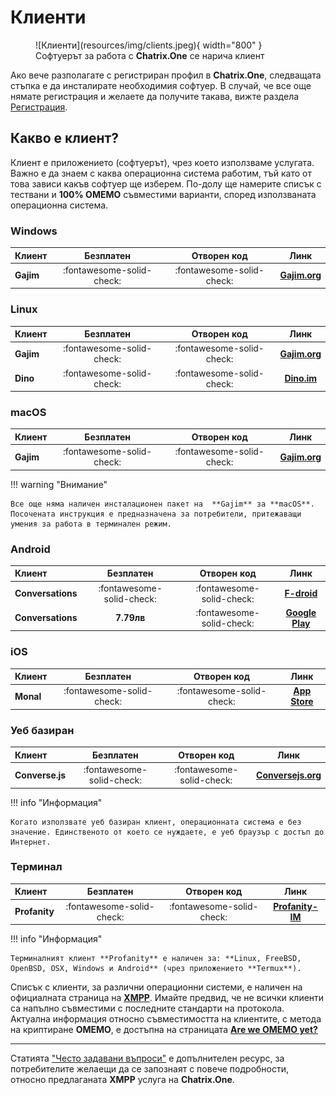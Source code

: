 # Клиенти

<figure markdown>
  ![Клиенти](resources/img/clients.jpeg){ width="800" }
  <figcaption>Софтуерът за работа с <b>Chatrix.One</b> се нарича клиент</figcaption>
</figure>

Ако вече разполагате с регистриран профил в **Chatrix.One**, следващата стъпка е да инсталирате необходимия софтуер. В случай, че все още нямате регистрация и желаете да получите такава, вижте раздела [Регистрация](https://docs.chatrix.one/регистрация/).

## Какво е клиент?

Клиент е приложението (софтуерът), чрез което използваме услугата. Важно е да знаем с каква операционна система работим, тъй като от това зависи какъв софтуер ще изберем. По-долу ще намерите списък с тествани и **100% OMEMO** съвместими варианти, според използваната операционна система.

### Windows

| Клиент   |Безплатен           |  Отворен код       | Линк                                        |
|:---------|:------------------:|:------------------:|:-------------------------------------------:|
|**Gajim** | :fontawesome-solid-check: | :fontawesome-solid-check: | [**Gajim.org**](https://gajim.org/download) |

### Linux

| Клиент   | Безплатен          |  Отворен код       | Линк                                         |
|:---------|:------------------:|:------------------:|:--------------------------------------------:|
|**Gajim** | :fontawesome-solid-check: |  :fontawesome-solid-check: | [**Gajim.org**](https://gajim.org/download) |
|**Dino**  | :fontawesome-solid-check: |  :fontawesome-solid-check: | [**Dino.im**](https://dino.im/#download)    |

### macOS

| Клиент   | Безплатен          |  Отворен код       | Линк                                                                           |
|:---------|:------------------:|:------------------:|:------------------------------------------------------------------------------:|
|**Gajim** | :fontawesome-solid-check: | :fontawesome-solid-check: | [**Gajim.org**](https://dev.gajim.org/gajim/gajim/-/wikis/help/Gajim-on-macOS) |

!!! warning "Внимание"

    Все още няма наличен инсталационен пакет на  **Gajim** за **macOS**. Посочената инструкция е предназначена за потребители, притежаващи умения за работа в терминален режим.


### Android

| Клиент           | Безплатен          |  Отворен код       | Линк                                                                |
|:-----------------|:------------------:|:------------------:|:-------------------------------------------------------------------:|
|**Conversations** | :fontawesome-solid-check: | :fontawesome-solid-check: | [**F-droid**](https://f-droid.org/packages/eu.siacs.conversations/) |
|**Conversations** | **7.79лв**         | :fontawesome-solid-check: | [**Google Play**](https://play.google.com/store/apps/details?id=eu.siacs.conversations) |

### iOS

| Клиент   | Безплатен          |  Отворен код       | Линк                                                                       |
|:---------|:------------------:|:------------------:|:--------------------------------------------------------------------------:|
|**Monal** | :fontawesome-solid-check: | :fontawesome-solid-check: | [**App Store**](https://apps.apple.com/us/app/monal-xmpp-chat/id317711500) |

### Уеб базиран

| Клиент         | Безплатен          |  Отворен код       | Линк                                                         |
|:---------------|:------------------:|:------------------:|:------------------------------------------------------------:|
|**Converse.js** | :fontawesome-solid-check: | :fontawesome-solid-check: | [**Conversejs.org**](https://conversejs.org/fullscreen.html) |

!!! info "Информация"

    Когато използвате уеб базиран клиент, операционната система е без значение. Единственото от което се нуждаете, е уеб браузър с достъп до Интернет.

### Терминал

| Клиент       | Безплатен          |  Отворен код       | Линк                                                                       |
|:-------------|:------------------:|:------------------:|:---------------------------------------------------:|
|**Profanity** | :fontawesome-solid-check: | :fontawesome-solid-check: | [**Profanity-IM**](https://profanity-im.github.io/) |

!!! info "Информация"

    Терминалният клиент **Profanity** е наличен за: **Linux, FreeBSD, OpenBSD, OSX, Windows и Android** (чрез приложението **Termux**).

Списък с клиенти, за различни операционни системи, е наличен на официалната страница на [**XMPP**](https://xmpp.org/software/). Имайте предвид, че не всички клиенти са напълно съвместими с последните стандарти на протокола. Актуална информация относно съвместимостта на клиентите, с метода на криптиране **ОМЕМО**, е достъпна на страницата [**Are we OMEMO yet?**](https://omemo.top/)

* * *

Статията ["Често задавани въпроси"](https://docs.chatrix.one/често-задавани-въпроси/) е допълнителен ресурс, за потребителите желаещи да се запознаят с повече подробности, относно предлаганата **XMPP** услуга на **Chatrix.One**.

